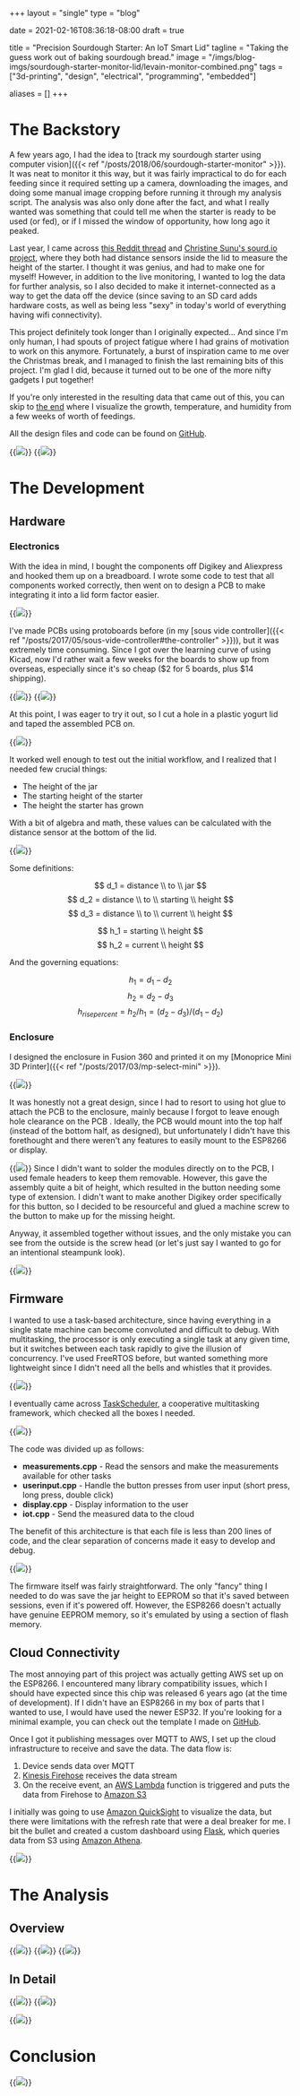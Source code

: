 +++
layout =    "single"
type =      "blog"

date =      2021-02-16T08:36:18-08:00
draft =     true

title =     "Precision Sourdough Starter: An IoT Smart Lid"
tagline =   "Taking the guess work out of baking sourdough bread."
image =     "/imgs/blog-imgs/sourdough-starter-monitor-lid/levain-monitor-combined.png"
tags =      ["3d-printing", "design", "electrical", "programming", "embedded"]

aliases =   []
+++

# The Backstory

A few years ago, I had the idea to [track my sourdough starter using computer vision]({{< ref "/posts/2018/06/sourdough-starter-monitor" >}}). It was neat to monitor it this way, but it was fairly impractical to do for each feeding since it required setting up a camera, downloading the images, and doing some manual image cropping before running it through my analysis script. The analysis was also only done after the fact, and what I really wanted was something that could tell me when the starter is ready to be used (or fed), or if I missed the window of opportunity, how long ago it peaked.

Last year, I came across [this Reddit thread](https://www.twilio.com/blog/sourd-io-is-a-fitness-tracker-for-your-sourdough-starter) and [Christine Sunu's sourd.io project](https://www.twilio.com/blog/sourd-io-is-a-fitness-tracker-for-your-sourdough-starter), where they both had distance sensors inside the lid to measure the height of the starter. I thought it was genius, and had to make one for myself! However, in addition to the live monitoring, I wanted to log the data for further analysis, so I also decided to make it internet-connected as a way to get the data off the device (since saving to an SD card adds hardware costs, as well as being less "sexy" in today's world of everything having wifi connectivity).

This project definitely took longer than I originally expected... And since I'm only human, I had spouts of project fatigue where I had grains of motivation to work on this anymore. Fortunately, a burst of inspiration came to me over the Christmas break, and I managed to finish the last remaining bits of this project. I'm glad I did, because it turned out to be one of the more nifty gadgets I put together!

If you're only interested in the resulting data that came out of this, you can skip to [the end](#the-analysis) where I visualize the growth, temperature, and humidity from a few weeks of worth of feedings.

All the design files and code can be found on [GitHub](https://github.com/justinmklam/iot-sourdough-starter-monitor).

{{<img caption="Three modes of operation: Max rise and time, graph, stats for nerds." src="/imgs/blog-imgs/sourdough-starter-monitor-lid/jar.gif" >}}
{{<img caption="Selecting, viewing, and downloading data for a given feeding session." src="/imgs/blog-imgs/sourdough-starter-monitor-lid/webapp.gif" >}}

# The Development

## Hardware

### Electronics

With the idea in mind, I bought the components off Digikey and Aliexpress and hooked them up on a breadboard. I wrote some code to test that all components worked correctly, then went on to design a PCB to make integrating it into a lid form factor easier.

{{<img caption="Breadboard prototype with off-the-shelf modules." src="/imgs/blog-imgs/sourdough-starter-monitor-lid/IMG_1513.jpg" >}}

I've made PCBs using protoboards before (in my [sous vide controller]({{< ref "/posts/2017/05/sous-vide-controller#the-controller" >}})), but it was extremely time consuming. Since I got over the learning curve of using Kicad, now I'd rather wait a few weeks for the boards to show up from overseas, especially since it's so cheap ($2 for 5 boards, plus $14 shipping).

{{<img caption="PCB layout and schematic, designed in Kicad." src="/imgs/blog-imgs/sourdough-starter-monitor-lid/kicad.png" >}}
{{<img caption="Assembled PCB." src="/imgs/blog-imgs/sourdough-starter-monitor-lid/pcb.png" >}}

At this point, I was eager to try it out, so I cut a hole in a plastic yogurt lid and taped the assembled PCB on.

{{<img caption="It ain't pretty, but it works." src="/imgs/blog-imgs/sourdough-starter-monitor-lid/IMG_1618.jpg" >}}

It worked well enough to test out the initial workflow, and I realized that I needed few crucial things:

- The height of the jar
- The starting height of the starter
- The height the starter has grown

With a bit of algebra and math, these values can be calculated with the distance sensor at the bottom of the lid.

{{<img caption="Algebra? More like alge-bread!" src="/imgs/blog-imgs/sourdough-starter-monitor-lid/diagram.jpeg" >}}

Some definitions:

$$ d_1 = distance \\ to \\ jar $$
$$ d_2 = distance \\ to \\ starting \\ height $$
$$ d_3 = distance \\ to \\ current \\ height $$

$$ h_1 = starting \\ height $$
$$ h_2 = current \\ height $$

And the governing equations:

$$ h_1 = d_1 - d_2 $$
$$ h_2 = d_2 - d_3 $$
$$ h_{rise percent} = h_2 / h_1 = (d_2 - d_3) / (d_1 - d_2) $$

### Enclosure

I designed the enclosure in Fusion 360 and printed it on my [Monoprice Mini 3D Printer]({{< ref "/posts/2017/03/mp-select-mini" >}}).

{{<img caption="3D printed enclosure, designed in Fusion 360." src="/imgs/blog-imgs/sourdough-starter-monitor-lid/fusion 360.png" >}}

It was honestly not a great design, since I had to resort to using hot glue to attach the PCB to the enclosure, mainly because I forgot to leave enough hole clearance on the PCB . Ideally, the PCB would mount into the top half (instead of the bottom half, as designed), but unfortunately I didn't have this forethought and there weren't any features to easily mount to the ESP8266 or display.


{{<img caption="Yes, that's a machine screw hot glued on to a switch..." src="/imgs/blog-imgs/sourdough-starter-monitor-lid/IMG_4185.jpg" >}}
Since I didn't want to solder the modules directly on to the PCB, I used female headers to keep them removable. However, this gave the assembly quite a bit of height, which resulted in the button needing some type of extension. I didn't want to make another Digikey order specifically for this button, so I decided to be resourceful and glued a machine screw to the button to make up for the missing height.

Anyway, it assembled together without issues, and the only mistake you can see from the outside is the screw head (or let's just say I wanted to go for an intentional steampunk look).

{{<img caption="An active, healthy starter being carefully monitored." src="/imgs/blog-imgs/sourdough-starter-monitor-lid/jar2.jpg" >}}

## Firmware

I wanted to use a task-based architecture, since having everything in a single state machine can become convoluted and difficult to debug. With multitasking, the processor is only executing a single task at any given time, but it switches between each task rapidly to give the illusion of concurrency. I've used FreeRTOS before, but wanted something more lightweight since I didn't need all the bells and whistles that it provides.

{{<img caption="Multitasking vs concurrency" link="https://www.freertos.org/implementation/a00004.html" link-text="FreeRTOS" src="/imgs/blog-imgs/sourdough-starter-monitor-lid/TaskExecution.gif" >}}

I eventually came across [TaskScheduler](https://github.com/arkhipenko/TaskScheduler), a cooperative multitasking framework, which checked all the boxes I needed.

{{<img caption="A lightweight implementation of cooperative multitasking by TaskScheduler." link="https://github.com/arkhipenko/TaskScheduler" link-text="GitHub" src="/imgs/blog-imgs/sourdough-starter-monitor-lid/TaskScheduler_html.png" >}}

The code was divided up as follows:

- **measurements.cpp** - Read the sensors and make the measurements available for other tasks
- **userinput.cpp** - Handle the button presses from user input (short press, long press, double click)
- **display.cpp** - Display information to the user
- **iot.cpp** - Send the measured data to the cloud

The benefit of this architecture is that each file is less than 200 lines of code, and the clear separation of concerns made it easy to develop and debug.

{{<img caption="The display shows how much it peaked, and how much time elapsed since it peaked." src="/imgs/blog-imgs/sourdough-starter-monitor-lid/jar1.jpg" >}}

The firmware itself was fairly straightforward. The only "fancy" thing I needed to do was save the jar height to EEPROM so that it's saved between sessions, even if it's powered off. However, the ESP8266 doesn't actually have genuine EEPROM memory, so it's emulated by using a section of flash memory.

## Cloud Connectivity

The most annoying part of this project was actually getting AWS set up on the ESP8266. I encountered many library compatibility issues, which I should have expected since this chip was released 6 years ago (at the time of development). If I didn't have an ESP8266 in my box of parts that I wanted to use, I would have used the newer ESP32. If you're looking for a minimal example, you can check out the template I made on [GitHub](https://github.com/justinmklam/aws-iot-esp266-demo).

Once I got it publishing messages over MQTT to AWS, I set up the cloud infrastructure to receive and save the data. The data flow is:

1. Device sends data over MQTT
2. [Kinesis Firehose](https://aws.amazon.com/kinesis/data-firehose/) receives the data stream
3. On the receive event, an [AWS Lambda](https://aws.amazon.com/lambda/) function is triggered and puts the data from Firehose to [Amazon S3](https://aws.amazon.com/s3/)

I initially was going to use [Amazon QuickSight](https://aws.amazon.com/quicksight/) to visualize the data, but there were limitations with the refresh rate that were a deal breaker for me. I bit the bullet and created a custom dashboard using [Flask](https://flask.palletsprojects.com/), which queries data from S3 using [Amazon Athena](https://aws.amazon.com/athena/).

{{<img caption="AWS architecture for basic IoT applications." link="https://dzone.com/articles/design-practices-aws-iot-solutions-volansys" link-text="DZone" src="/imgs/blog-imgs/sourdough-starter-monitor-lid/aws-iot.png" >}}

# The Analysis

## Overview

{{<img caption="Feeding schedule over the past few weeks." src="/imgs/blog-imgs/sourdough-starter-monitor-lid/max-rise-over-time.png" >}}
{{<img caption="Kernel density plot to show the distribution and clustering of data. No clear correlations are present..." src="/imgs/blog-imgs/sourdough-starter-monitor-lid/kde-plot.png" >}}
{{<img caption="No statistical significance between the most relevant metrics." src="/imgs/blog-imgs/sourdough-starter-monitor-lid/regression.png" >}}

## In Detail

<!-- {{<img caption="TEXT" src="/imgs/blog-imgs/sourdough-starter-monitor-lid/combined.png" >}} -->

{{<img caption="Rise height, temperature, and humidity over time." src="/imgs/blog-imgs/sourdough-starter-monitor-lid/feeding.png" >}}
{{<img caption="Pair plot of the time series. Not much to show, except that temperature and humidity are correlated (as expected)." src="/imgs/blog-imgs/sourdough-starter-monitor-lid/pairplot.png" >}}

{{<img caption="Visualization of the rest of the feeding data, for those interested." src="/imgs/blog-imgs/sourdough-starter-monitor-lid/all-combined.png" >}}

# Conclusion

{{<img caption="A darn nice crumb, if I do say so myself!" src="/imgs/blog-imgs/sourdough-starter-monitor-lid/bread.jpg" >}}

